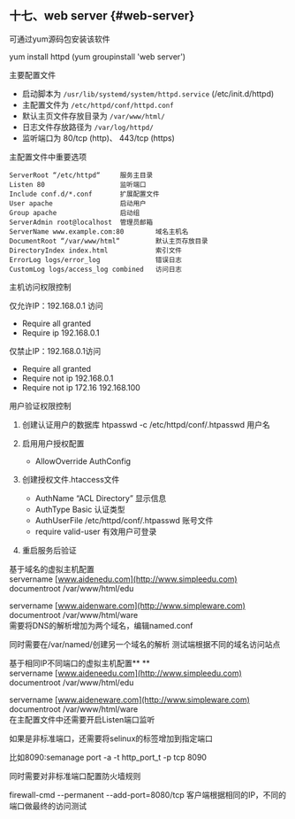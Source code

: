 ## 十七、web server {#web-server}

可通过yum源码包安装该软件

yum install httpd \(yum groupinstall 'web server'\)

主要配置文件

* 启动脚本为 `/usr/lib/systemd/system/httpd.service` \(/etc/init.d/httpd\)
* 主配置文件为 `/etc/httpd/conf/httpd.conf`
* 默认主页文件存放目录为 `/var/www/html/`
* 日志文件存放路径为 `/var/log/httpd/`
* 监听端口为 80/tcp \(http\)、 443/tcp \(https\)

主配置文件中重要选项

```
ServerRoot “/etc/httpd“     服务主目录
Listen 80                   监听端口
Include conf.d/*.conf       扩展配置文件
User apache                 启动用户
Group apache                启动组
ServerAdmin root@localhost  管理员邮箱
ServerName www.example.com:80        域名主机名
DocumentRoot “/var/www/html“         默认主页存放目录
DirectoryIndex index.html            索引文件
ErrorLog logs/error_log              错误日志
CustomLog logs/access_log combined   访问日志
```

主机访问权限控制

仅允许IP：192.168.0.1 访问

* Require all granted
* Require ip 192.168.0.1

仅禁止IP：192.168.0.1访问

* Require all granted
* Require not ip 192.168.0.1
* Require not ip 172.16 192.168.100

用户验证权限控制

1. 创建认证用户的数据库 htpasswd -c /etc/httpd/conf/.htpasswd 用户名
2. 启用用户授权配置
   * AllowOverride AuthConfig
3. 创建授权文件.htaccess文件

   * AuthName “ACL Directory”     显示信息
   * AuthType Basic                       认证类型
   * AuthUserFile /etc/httpd/conf/.htpasswd 账号文件
   * require valid-user 有效用户可登录

4. 重启服务后验证

基于域名的虚拟主机配置  
servername [www.aidenedu.com](http://www.simpleedu.com)  
documentroot /var/www/html/edu

servername [www.aidenware.com](http://www.simpleware.com)  
documentroot /var/www/html/ware  
需要将DNS的解析增加为两个域名，编辑named.conf

同时需要在/var/named/创建另一个域名的解析 测试端根据不同的域名访问站点

基于相同IP不同端口的虚拟主机配置** **  
servername [www.aideneedu.com](http://www.simpleedu.com)  
documentroot /var/www/html/edu

servername [www.aideneware.com](http://www.simpleware.com)  
documentroot /var/www/html/ware  
在主配置文件中还需要开启Listen端口监听

如果是非标准端口，还需要将selinux的标签增加到指定端口

比如8090:semanage port -a -t http\_port\_t -p tcp 8090

同时需要对非标准端口配置防火墙规则

firewall-cmd --permanent --add-port=8080/tcp 客户端根据相同的IP，不同的端口做最终的访问测试

